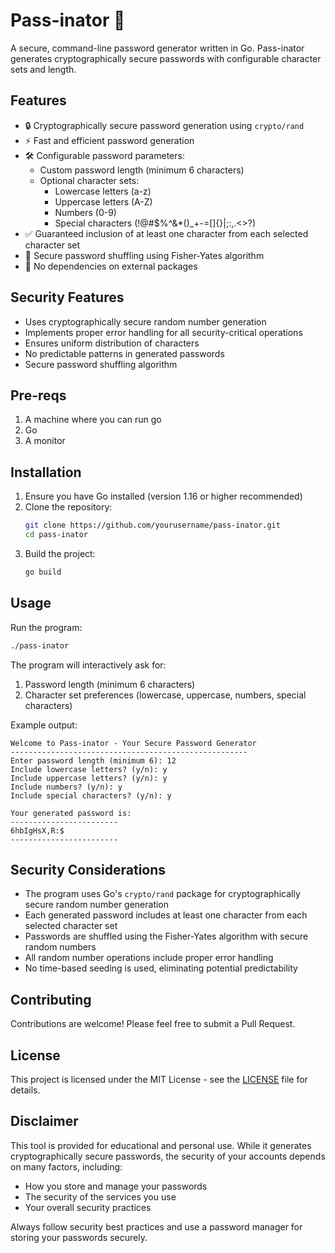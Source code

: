 # Pass-inator 🔐

A secure, command-line password generator written in Go. Pass-inator generates cryptographically secure passwords with configurable character sets and length.

## Features

- 🔒 Cryptographically secure password generation using `crypto/rand`
- ⚡ Fast and efficient password generation
- 🛠️ Configurable password parameters:
  - Custom password length (minimum 6 characters)
  - Optional character sets:
    - Lowercase letters (a-z)
    - Uppercase letters (A-Z)
    - Numbers (0-9)
    - Special characters (!@#$%^&*()_+-=[]{}|;:,.<>?)
- ✅ Guaranteed inclusion of at least one character from each selected character set
- 🔄 Secure password shuffling using Fisher-Yates algorithm
- 🚫 No dependencies on external packages

## Security Features

- Uses cryptographically secure random number generation
- Implements proper error handling for all security-critical operations
- Ensures uniform distribution of characters
- No predictable patterns in generated passwords
- Secure password shuffling algorithm

## Pre-reqs
1. A machine where you can run go
2. Go
3. A monitor

## Installation

1. Ensure you have Go installed (version 1.16 or higher recommended)
2. Clone the repository:
   ```bash
   git clone https://github.com/yourusername/pass-inator.git
   cd pass-inator
   ```
3. Build the project:
   ```bash
   go build
   ```

## Usage

Run the program:
```bash
./pass-inator
```

The program will interactively ask for:
1. Password length (minimum 6 characters)
2. Character set preferences (lowercase, uppercase, numbers, special characters)

Example output:
```
Welcome to Pass-inator - Your Secure Password Generator
-----------------------------------------------------
Enter password length (minimum 6): 12
Include lowercase letters? (y/n): y
Include uppercase letters? (y/n): y
Include numbers? (y/n): y
Include special characters? (y/n): y

Your generated password is:
------------------------
6hbIgHsX,R:$
------------------------
```

## Security Considerations

- The program uses Go's `crypto/rand` package for cryptographically secure random number generation
- Each generated password includes at least one character from each selected character set
- Passwords are shuffled using the Fisher-Yates algorithm with secure random numbers
- All random number operations include proper error handling
- No time-based seeding is used, eliminating potential predictability

## Contributing

Contributions are welcome! Please feel free to submit a Pull Request.

## License

This project is licensed under the MIT License - see the [LICENSE](LICENSE) file for details.

## Disclaimer

This tool is provided for educational and personal use. While it generates cryptographically secure passwords, the security of your accounts depends on many factors, including:

- How you store and manage your passwords
- The security of the services you use
- Your overall security practices

Always follow security best practices and use a password manager for storing your passwords securely.